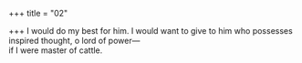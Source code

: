 +++
title = "02"

+++
I would do my best for him. I would want to give to him who possesses  inspired thought, o lord of power—  
if I were master of cattle.  